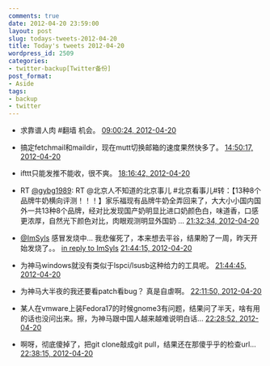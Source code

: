 ```yaml
---
comments: true
date: 2012-04-20 23:59:00
layout: post
slug: todays-tweets-2012-04-20
title: Today's tweets 2012-04-20
wordpress_id: 2509
categories:
- twitter-backup[Twitter备份]
post_format:
- Aside
tags:
- backup
- twitter
---
```





  * 求靠谱人肉 #翻墙 机会。 [09:00:24, 2012-04-20](http://twitter.com/gfrog/statuses/193142038106087424)





  * 搞定fetchmail和maildir，现在mutt切换邮箱的速度果然快多了。 [14:50:17, 2012-04-20](http://twitter.com/gfrog/statuses/193230087670333440)





  * ifttt只能发推不能收，很不爽。 [18:16:42, 2012-04-20](http://twitter.com/gfrog/statuses/193282031998861312)





  * RT [@gybg1989](http://twitter.com/gybg1989): RT @北京人不知道的北京事儿 #北京看事儿#转：【13种8个品牌牛奶横向评测！！！】家乐福现有品牌牛奶全弄回来了，大大小小国内国外一共13种8个品牌，经对比发现国产奶明显比进口奶颜色白，味道香，口感更浓厚，自然光下颜色对比，肉眼观测明显外国奶 ... [21:32:34, 2012-04-20](http://twitter.com/gfrog/statuses/193331325674061825)





  * [@ImSyls](http://twitter.com/ImSyls) 感冒发烧中… 我悲催死了，本来想去平谷，结果盼了一周，昨天开始发烧了。。 [in reply to ImSyls](http://twitter.com/ImSyls/statuses/193269302474964992) [21:44:15, 2012-04-20](http://twitter.com/gfrog/statuses/193334265386246144)





  * 为神马windows就没有类似于lspci/lsusb这种给力的工具呢。 [21:44:45, 2012-04-20](http://twitter.com/gfrog/statuses/193334390678487041)





  * 为神马大半夜的我还要看patch看bug？ 真是自虐啊。 [22:11:50, 2012-04-20](http://twitter.com/gfrog/statuses/193341204908343296)





  * 某人在vmware上装Fedora17的时候gnome3有问题，结果问了半天，啥有用的话也没问出来。擦，为神马跟中国人越来越难说明白话… [22:28:52, 2012-04-20](http://twitter.com/gfrog/statuses/193345491872923648)





  * 啊呀，彻底傻掉了，把git clone敲成git pull，结果还在那傻乎乎的检查url… [22:38:15, 2012-04-20](http://twitter.com/gfrog/statuses/193347852926337024)




